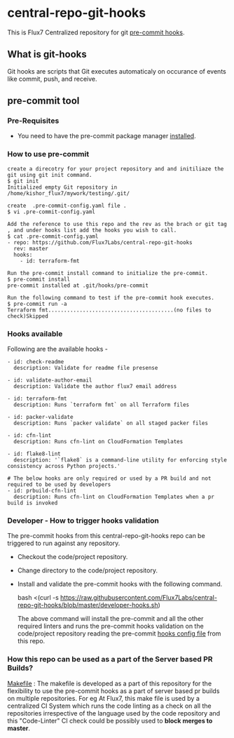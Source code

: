 # central-repo-git-hooks
This is Flux7 Centralized repository for git [pre-commit hooks](https://pre-commit.com/#intro).

## What is git-hooks
Git hooks are scripts that Git executes automaticaly on occurance of events like commit, push, and receive.

## pre-commit tool

### Pre-Requisites
* You need to have the pre-commit package manager [installed](https://pre-commit.com/#install).



### How to use pre-commit

```
create a direcotry for your project repository and and initiliaze the git using git init command.
$ git init
Initialized empty Git repository in /home/kishor_flux7/mywork/testing/.git/

create  .pre-commit-config.yaml file .
$ vi .pre-commit-config.yaml

Add the reference to use this repo and the rev as the brach or git tag , and under hooks list add the hooks you wish to call.
$ cat .pre-commit-config.yaml
- repo: https://github.com/Flux7Labs/central-repo-git-hooks
  rev: master
  hooks:
    - id: terraform-fmt

Run the pre-commit install command to initialize the pre-commit.
$ pre-commit install
pre-commit installed at .git/hooks/pre-commit

Run the following command to test if the pre-commit hook executes.
$ pre-commit run -a
Terraform fmt........................................(no files to check)Skipped

```

### Hooks available
Following are the available hooks -
```
- id: check-readme
  description: Validate for readme file presense
  
- id: validate-author-email
  description: Validate the author flux7 email address
  
- id: terraform-fmt
  description: Runs `terraform fmt` on all Terraform files
  
- id: packer-validate
  description: Runs `packer validate` on all staged packer files
  
- id: cfn-lint
  description: Runs cfn-lint on CloudFormation Templates

- id: flake8-lint
  description: '`flake8` is a command-line utility for enforcing style consistency across Python projects.'

# The below hooks are only required or used by a PR build and not required to be used by developers
- id: prbuild-cfn-lint
  description: Runs cfn-lint on CloudFormation Templates when a pr build is invoked  

```

### Developer - How to trigger hooks validation

The pre-commit hooks from this central-repo-git-hooks repo can be triggered to run against any repository.

- Checkout the code/project repository.

- Change directory to the code/project repository.

- Install and validate the pre-commit hooks with the following command.

  bash <(curl -s https://raw.githubusercontent.com/Flux7Labs/central-repo-git-hooks/blob/master/developer-hooks.sh)
  
  The above command will install the pre-commit and all the other required linters and runs the pre-commit hooks validation on the code/project repository reading the pre-commit [hooks config file](https://github.com/Flux7Labs/central-repo-git-hooks/blob/master/.pre-commit-config.yaml) from this repo.

### How this repo can be used as a part of the Server based PR Builds?

[Makefile](./Makefile) : The makefile is developed as a part of this repository for the flexibility to use the pre-commit hooks as a part of server based pr builds on multiple repositories. For eg At Flux7, this make file is used by a centralized CI System which runs the code linting as a check on all the repositories irrespective of the language used by the code repository and this "Code-Linter" CI check could be possibly used to **block merges to master**.
